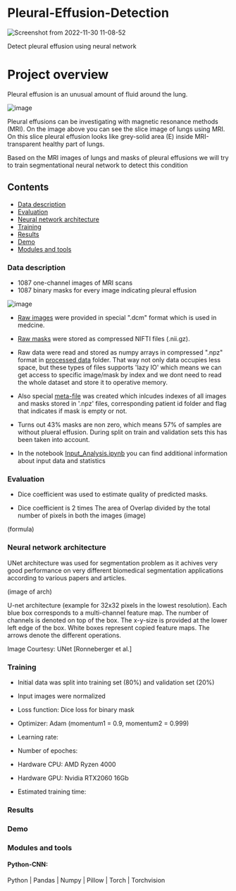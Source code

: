# Pleural-Effusion-Detection

![Screenshot from 2022-11-30 11-08-52](https://user-images.githubusercontent.com/35038779/204744843-8a9d4867-5f3a-4078-a6e7-9d36d3c586e3.png)

Detect pleural effusion using neural network 

# Project overview

Pleural effusion is an unusual amount of fluid around the lung. 

![image](https://user-images.githubusercontent.com/35038779/204744882-ae481140-068b-4892-9579-4bb26178ed99.png)

Pleural effusions can be investigating with magnetic resonance methods (MRI). On the image above you can see the slice image of lungs using MRI. On this slice pleural effusion looks like grey-solid area (E) inside MRI-transparent healthy part of lungs.  

Based on the MRI images of lungs and masks of pleural effusions we will try to train segmentational neural network to detect this condition 

## Contents
  - [Data description](#data-description)
  - [Evaluation](#evaluation)
  - [Neural network architecture](#neural-network-architecture)
  - [Training](#training)
  - [Results](#results)
  - [Demo](#demo)
  - [Modules and tools](#modules-and-tools)

### Data description
- 1087 one-channel images of MRI scans
- 1087 binary masks for every image indicating pleural effusion  

![image](https://user-images.githubusercontent.com/35038779/204751501-a64f5898-fba1-4dbd-9d6e-ce6c1fb0a188.png)

- [Raw images](https://github.com/LtvnSergey/Pleural-Effusion-Detection/tree/main/data/raw/images) were provided in special ".dcm" format which is used in medcine.
- [Raw masks](https://github.com/LtvnSergey/Pleural-Effusion-Detection/tree/main/data/raw/images)  were stored as compressed NIFTI files (.nii.gz). 


- Raw data were read and stored as numpy arrays in compressed ".npz" format in [processed data](https://github.com/LtvnSergey/Pleural-Effusion-Detection/tree/main/data/processed) folder. That way not only data occupies less space, but these types of files supports 'lazy IO' which means we can get access to specific image/mask by index and we dont need to read the whole dataset and store it to operative memory.


- Also special [meta-file](https://github.com/LtvnSergey/Pleural-Effusion-Detection/blob/main/data/processed/meta_file.csv) was created which inlcudes indexes of all images and masks stored in '.npz' files, corresponding patient id folder and flag that indicates if mask is empty or not.


- Turns out 43% masks are non zero, which means 57% of samples are without plueral effusion. During split on train and validation sets this has been taken into account.


- In the notebook [Input_Analysis.ipynb](https://github.com/LtvnSergey/Pleural-Effusion-Detection/blob/main/notebook/Pleural-Effusion-Detection%20-%20Input%20Analysis.ipynb)  you can find additional information about input data and statistics




### Evaluation
- Dice coefficient was used to estimate quality of predicted masks.

- Dice coefficient is 2 times The area of Overlap divided by the total number of pixels in both the images
(image)

(formula)

### Neural network architecture

UNet architecture was used for segmentation problem as it achives very good performance on very different biomedical segmentation applications according to various papers and articles.

(image of arch)

U-net architecture (example for 32x32 pixels in the lowest resolution). Each blue
box corresponds to a multi-channel feature map. The number of channels is denoted
on top of the box. The x-y-size is provided at the lower left edge of the box. White
boxes represent copied feature maps. The arrows denote the different operations.

Image Courtesy: UNet [Ronneberger et al.]


### Training

- Initial data was split into training set (80%) and validation set (20%)
- Input images were normalized

- Loss function: Dice loss for binary mask
- Optimizer: Adam (momentum1 = 0.9, momentum2 = 0.999)
- Learning rate: 
- Number of epoches:

- Hardware CPU: AMD Ryzen 4000
- Hardware GPU: Nvidia RTX2060 16Gb
- Estimated training time: 

### Results


### Demo


### Modules and tools

#### Python-CNN:
Python | Pandas | Numpy | Pillow | Torch | Torchvision
